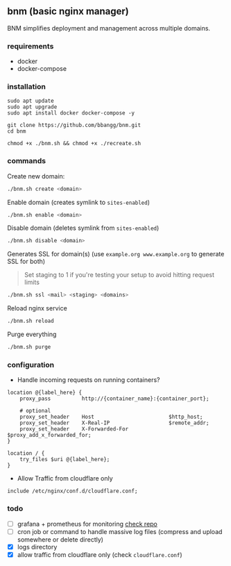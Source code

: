 ## bnm (basic nginx manager)

BNM simplifies deployment and management across multiple domains.

### requirements

- docker
- docker-compose

### installation

```
sudo apt update
sudo apt upgrade
sudo apt install docker docker-compose -y

git clone https://github.com/bbangg/bnm.git
cd bnm

chmod +x ./bnm.sh && chmod +x ./recreate.sh
```

### commands

Create new domain:
```bash
./bnm.sh create <domain>
```

Enable domain (creates symlink to `sites-enabled`)
```bash
./bnm.sh enable <domain>
```

Disable domain (deletes symlink from `sites-enabled`)
```bash
./bnm.sh disable <domain>
```

Generates SSL for domain(s) (use `example.org www.example.org` to generate SSL for both)
> Set staging to 1 if you're testing your setup to avoid hitting request limits
```bash
./bnm.sh ssl <mail> <staging> <domains>
```

Reload nginx service
```bash
./bnm.sh reload
```

Purge everything
```bash
./bnm.sh purge
```

### configuration

- Handle incoming requests on running containers?

```
location @{label_here} {
    proxy_pass          http://{container_name}:{container_port};

    # optional
    proxy_set_header    Host                        $http_host;
    proxy_set_header    X-Real-IP                   $remote_addr;
    proxy_set_header    X-Forwarded-For             $proxy_add_x_forwarded_for;
}

location / {
    try_files $uri @{label_here};
}
```

- Allow Traffic from cloudflare only

```
include /etc/nginx/conf.d/cloudflare.conf;
```

### todo

- [ ] grafana + prometheus for monitoring [check repo](https://github.com/bbangg/grafana)
- [ ] cron job or command to handle massive log files (compress and upload somewhere or delete directly)
- [x] logs directory
- [x] allow traffic from cloudflare only (check `cloudflare.conf`)
